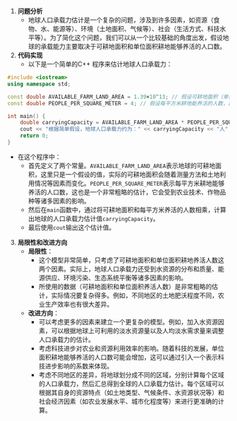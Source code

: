 1. **问题分析**
   - 地球人口承载力估计是一个复杂的问题，涉及到许多因素，如资源（食物、水、能源等）、环境（土地面积、气候等）、社会（生活方式、科技水平等）。为了简化这个问题，我们可以从一个比较基础的角度出发，假设地球的承载能力主要取决于可耕地面积和单位面积耕地能够养活的人口数。
2. **代码实现**
   - 以下是一个简单的C++ 程序来估计地球人口承载力：
```cpp
#include <iostream>
using namespace std;

const double AVAILABLE_FARM_LAND_AREA = 1.39×10^13; // 假设可耕地面积（单位：平方米），实际数据可能不同
const double PEOPLE_PER_SQUARE_METER = 4; // 假设每平方米耕地能养活的人数，这是一个很粗略的估计

int main() {
    double carryingCapacity = AVAILABLE_FARM_LAND_AREA * PEOPLE_PER_SQUARE_METER;
    cout << "根据简单假设，地球人口承载力约为：" << carryingCapacity << "人" << endl;
    return 0;
}
```
   - 在这个程序中：
     - 首先定义了两个常量。`AVAILABLE_FARM_LAND_AREA`表示地球的可耕地面积，这里只是一个假设的值，实际的可耕地面积会随着测量方法和土地利用情况等因素而变化。`PEOPLE_PER_SQUARE_METER`表示每平方米耕地能够养活的人口数，这也是一个非常粗略的估计，它会受到农业技术、作物品种等诸多因素的影响。
     - 然后在`main`函数中，通过将可耕地面积和每平方米养活的人数相乘，计算出地球的人口承载力估计值`carryingCapacity`。
     - 最后使用`cout`输出这个估计值。

3. **局限性和改进方向**
   - **局限性**：
     - 这个模型非常简单，只考虑了可耕地面积和单位面积耕地养活人数这两个因素。实际上，地球人口承载力还受到水资源的分布和质量、能源供应、环境污染、生态系统平衡等诸多因素的影响。
     - 所使用的数据（可耕地面积和单位面积养活人数）是非常粗略的估计，实际情况要复杂得多。例如，不同地区的土地肥沃程度不同，农业生产效率也有很大差异。
   - **改进方向**：
     - 可以考虑更多的因素来建立一个更复杂的模型。例如，加入水资源因素，可以根据地球上可利用的淡水资源量以及人均淡水需求量来调整人口承载力的估计。
     - 考虑科技进步对农业和资源利用效率的影响。随着科技的发展，单位面积耕地能够养活的人口数可能会增加，这可以通过引入一个表示科技进步影响的系数来体现。
     - 考虑不同地区的差异，将地球划分成不同的区域，分别计算每个区域的人口承载力，然后汇总得到全球的人口承载力估计。每个区域可以根据其自身的资源特点（如土地类型、气候条件、水资源状况等）和社会经济因素（如农业发展水平、城市化程度等）来进行更准确的计算。